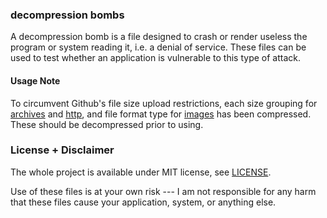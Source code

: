### decompression bombs
A decompression bomb is a file designed to crash or render useless the program or system reading it, i.e. a denial of service. These files can be used to test whether an application is vulnerable to this type of attack.

#### Usage Note
To circumvent Github's file size upload restrictions, each size grouping for [archives](archives) and [http](http), and file format type for [images](images) has been compressed. These should be decompressed prior to using.

### License + Disclaimer

The whole project is available under MIT license, see [LICENSE](LICENSE).

Use of these files is at your own risk --- I am not responsible for any harm that these files cause your application, system, or anything else.
